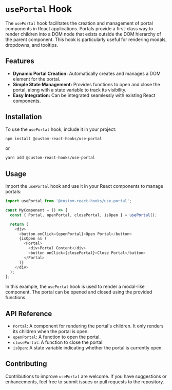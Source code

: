 # `usePortal` Hook

The `usePortal` hook facilitates the creation and management of portal components in React applications. Portals provide a first-class way to render children into a DOM node that exists outside the DOM hierarchy of the parent component. This hook is particularly useful for rendering modals, dropdowns, and tooltips.

## Features

- **Dynamic Portal Creation:** Automatically creates and manages a DOM element for the portal.
- **Simple State Management:** Provides functions to open and close the portal, along with a state variable to track its visibility.
- **Easy Integration:** Can be integrated seamlessly with existing React components.

## Installation

To use the `usePortal` hook, include it in your project:

```bash
npm install @custom-react-hooks/use-portal
```

or

```bash
yarn add @custom-react-hooks/use-portal
```

## Usage

Import the `usePortal` hook and use it in your React components to manage portals:

```typescript
import usePortal from '@custom-react-hooks/use-portal';

const MyComponent = () => {
  const { Portal, openPortal, closePortal, isOpen } = usePortal();

  return (
    <div>
      <button onClick={openPortal}>Open Portal</button>
      {isOpen && (
        <Portal>
          <div>Portal Content</div>
          <button onClick={closePortal}>Close Portal</button>
        </Portal>
      )}
    </div>
  );
};
```

In this example, the `usePortal` hook is used to render a modal-like component. The portal can be opened and closed using the provided functions.

## API Reference

- `Portal`: A component for rendering the portal's children. It only renders its children when the portal is open.
- `openPortal`: A function to open the portal.
- `closePortal`: A function to close the portal.
- `isOpen`: A state variable indicating whether the portal is currently open.

## Contributing

Contributions to improve `usePortal` are welcome. If you have suggestions or enhancements, feel free to submit issues or pull requests to the repository.
